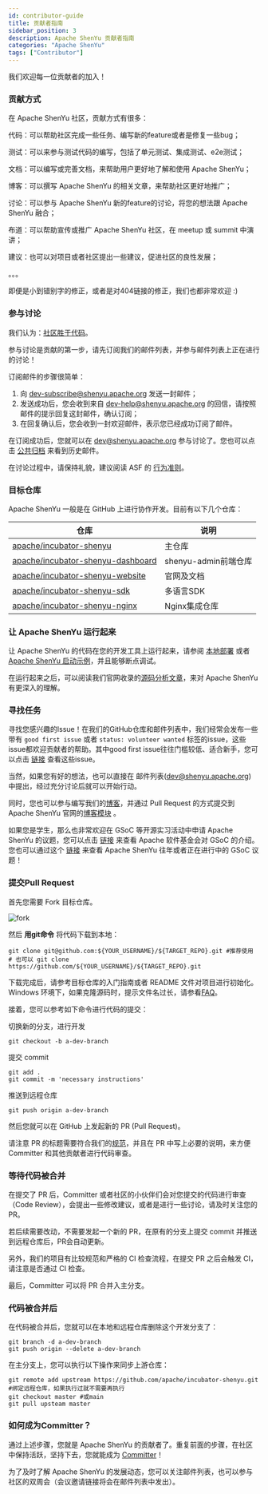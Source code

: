 ```yaml
---
id: contributor-guide
title: 贡献者指南
sidebar_position: 3
description: Apache ShenYu 贡献者指南
categories: "Apache ShenYu"
tags: ["Contributor"]
---
```


我们欢迎每一位贡献者的加入！

### 贡献方式

在 Apache ShenYu 社区，贡献方式有很多：

代码：可以帮助社区完成一些任务、编写新的feature或者是修复一些bug；

测试：可以来参与测试代码的编写，包括了单元测试、集成测试、e2e测试；

文档：可以编写或完善文档，来帮助用户更好地了解和使用 Apache ShenYu；

博客：可以撰写 Apache ShenYu 的相关文章，来帮助社区更好地推广；

讨论：可以参与 Apache ShenYu 新的feature的讨论，将您的想法跟 Apache ShenYu 融合；

布道：可以帮助宣传或推广 Apache ShenYu 社区，在 meetup 或 summit 中演讲；

建议：也可以对项目或者社区提出一些建议，促进社区的良性发展；

。。。

即便是小到错别字的修正，或者是对404链接的修正，我们也都非常欢迎 :)

### 参与讨论

我们认为：[社区胜于代码](https://www.apache.org/theapacheway/index.html)。

参与讨论是贡献的第一步，请先订阅我们的邮件列表，并参与邮件列表上正在进行的讨论！

订阅邮件的步骤很简单：

1. 向 [dev-subscribe@shenyu.apache.org](mailto:dev-subscribe@shenyu.apache.org) 发送一封邮件；
2. 发送成功后，您会收到来自 [dev-help@shenyu.apache.org](mailto:dev-help@shenyu.apache.org) 的回信，请按照邮件的提示回复这封邮件，确认订阅；
3. 在回复确认后，您会收到一封欢迎邮件，表示您已经成功订阅了邮件。

在订阅成功后，您就可以在 [dev@shenyu.apache.org](mailto:dev@shenyu.apache.org) 参与讨论了。您也可以点击 [公共归档](https://lists.apache.org/list.html?dev@shenyu.apache.org) 来看到历史邮件。

在讨论过程中，请保持礼貌，建议阅读 ASF 的 [行为准则](https://www.apache.org/foundation/policies/conduct.html)。

### 目标仓库

Apache ShenYu 一般是在 GitHub 上进行协作开发。目前有以下几个仓库：

| 仓库                                                         | 说明                 |
| ------------------------------------------------------------ | -------------------- |
| [apache/incubator-shenyu](https://github.com/apache/incubator-shenyu) | 主仓库               |
| [apache/incubator-shenyu-dashboard](https://github.com/apache/incubator-shenyu-dashboard) | shenyu-admin前端仓库 |
| [apache/incubator-shenyu-website](https://github.com/apache/incubator-shenyu-website) | 官网及文档           |
| [apache/incubator-shenyu-sdk](https://github.com/apache/incubator-shenyu-sdk) | 多语言SDK            |
| [apache/incubator-shenyu-nginx](https://github.com/apache/incubator-shenyu-nginx) | Nginx集成仓库        |

### 让 Apache ShenYu 运行起来

让 Apache ShenYu 的代码在您的开发工具上运行起来，请参阅 [本地部署](../docs/next/deployment/deployment-local) 或者 [Apache ShenYu 启动示例](../blog/Start-SourceCode-Analysis-Start-Demo)，并且能够断点调试。

在运行起来之后，可以阅读我们官网收录的[源码分析文章](../blog)，来对 Apache ShenYu 有更深入的理解。

### 寻找任务

寻找您感兴趣的Issue！在我们的GitHub仓库和邮件列表中，我们经常会发布一些带有 `good first issue` 或者 `status: volunteer wanted` 标签的issue，这些issue都欢迎贡献者的帮助。其中good first issue往往门槛较低、适合新手，您可以点击 [链接](https://github.com/apache/incubator-shenyu/issues?q=is%3Aopen+is%3Aissue+label%3A%22good+first+issue%22%2C%22status%3A+volunteer+wanted%22) 查看这些issue。

当然，如果您有好的想法，也可以直接在 邮件列表(dev@shenyu.apache.org) 中提出，经过充分讨论后就可以开始行动。

同时，您也可以参与编写我们的[博客](../blog)，并通过 Pull Request 的方式提交到 Apache ShenYu 官网的[博客模块](https://github.com/apache/incubator-shenyu-website/tree/main/blog) 。

如果您是学生，那么也非常欢迎在 GSoC 等开源实习活动中申请 Apache ShenYu 的议题，您可以点击 [链接](https://community.apache.org/gsoc.html) 来查看 Apache 软件基金会对 GSoC 的介绍。您也可以通过这个 [链接](https://github.com/apache/incubator-shenyu/issues?q=is%3Aopen+is%3Aissue+label%3Agsoc) 来查看 Apache ShenYu 往年或者正在进行中的 GSoC 议题！

### 提交Pull Request

首先您需要 Fork 目标仓库。

![fork](/img/community/fork.png)

然后 **用git命令** 将代码下载到本地：

```shell
git clone git@github.com:${YOUR_USERNAME}/${TARGET_REPO}.git #推荐使用
# 也可以 git clone https://github.com/${YOUR_USERNAME}/${TARGET_REPO}.git
```

下载完成后，请参考目标仓库的入门指南或者 README 文件对项目进行初始化。Windows 环境下，如果克隆源码时，提示文件名过长，请参看[FAQ](./12-faq)。

接着，您可以参考如下命令进行代码的提交：

切换新的分支，进行开发

```shell
git checkout -b a-dev-branch
```

提交 commit

```shell
git add .
git commit -m 'necessary instructions'
```

推送到远程仓库

```shell
git push origin a-dev-branch
```

然后您就可以在 GitHub 上发起新的 PR (Pull Request)。

请注意 PR 的标题需要符合我们的[规范](./2-issue-pr.md)，并且在 PR 中写上必要的说明，来方便 Committer 和其他贡献者进行代码审查。

### 等待代码被合并

在提交了 PR 后，Committer 或者社区的小伙伴们会对您提交的代码进行审查（Code Review），会提出一些修改建议，或者是进行一些讨论，请及时关注您的PR。

若后续需要改动，不需要发起一个新的 PR，在原有的分支上提交 commit 并推送到远程仓库后，PR会自动更新。

另外，我们的项目有比较规范和严格的 CI 检查流程，在提交 PR 之后会触发 CI，请注意是否通过 CI 检查。

最后，Committer 可以将 PR 合并入主分支。

### 代码被合并后

在代码被合并后，您就可以在本地和远程仓库删除这个开发分支了：

```shell
git branch -d a-dev-branch
git push origin --delete a-dev-branch
```

在主分支上，您可以执行以下操作来同步上游仓库：

```shell
git remote add upstream https://github.com/apache/incubator-shenyu.git #绑定远程仓库，如果执行过就不需要再执行
git checkout master #或main
git pull upsteam master
```

### 如何成为Committer？

通过上述步骤，您就是 Apache ShenYu 的贡献者了。重复前面的步骤，在社区中保持活跃，坚持下去，您就能成为 [Committer](./committer)！

为了及时了解 Apache ShenYu 的发展动态，您可以关注邮件列表，也可以参与社区的双周会（会议邀请链接将会在邮件列表中发出）。
